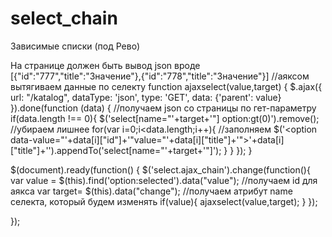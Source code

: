# select_chain
Зависимые списки (под Рево)

На странице должен быть вывод json вроде 
[{"id":"777","title":"Значение"},{"id":"778","title":"Значение"}]
//аяксом вытягиваем данные по селекту
function ajaxselect(value,target) { 
    $.ajax({
        url: "/katalog",
        dataType: 'json',
        type: 'GET',
        data: {'parent': value}
    }).done(function (data) { //получаем json со страницы по гет-параметру
        if(data.length !== 0){
            $('select[name="'+target+'"] option:gt(0)').remove(); //убираем лишнее
            for(var i=0;i<data.length;i++){ //заполняем
                $('<option data-value="'+data[i]["id"]+'"value="'+data[i]["title"]+'">'+data[i]["title"]+'</option>').appendTo('select[name="'+target+'"]');
            }
        }
    });
}


$(document).ready(function() {
    $('select.ajax_chain').change(function(){
        var value = $(this).find('option:selected').data("value");  //получаем id для аякса
        var target= $(this).data("change");  //получаем атрибут name селекта, который будем изменять
        if(value){
            ajaxselect(value,target);
        }
    });

});
